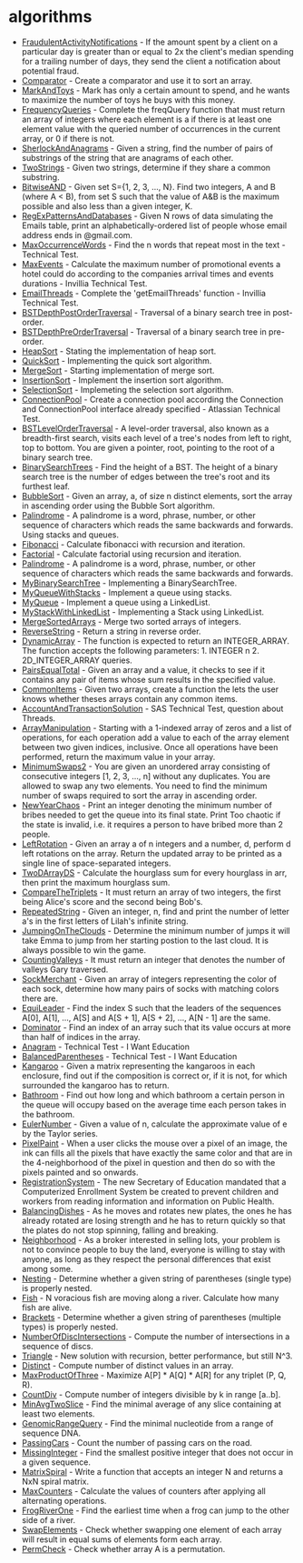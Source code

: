 # algorithms

- [FraudulentActivityNotifications](https://github.com/thiagoferrax/algorithms/blob/master/src/main/java/com/trainings/algorithms/sorting/FraudulentActivityNotifications.java) -
  If the amount spent by a client on a particular day is greater than or equal to 2x the client's median spending for a
  trailing number of days, they send the client a notification about potential fraud.
- [Comparator](https://github.com/thiagoferrax/algorithms/blob/master/src/main/java/com/trainings/algorithms/sorting/Comparator.java) -
  Create a comparator and use it to sort an array.
- [MarkAndToys](https://github.com/thiagoferrax/algorithms/blob/master/src/main/java/com/trainings/algorithms/sorting/MarkAndToys.java) -
  Mark has only a certain amount to spend, and he wants to maximize the number of toys he buys with this money.
- [FrequencyQueries](https://github.com/thiagoferrax/algorithms/blob/master/src/main/java/com/trainings/algorithms/dictionariesandhashmaps/FrequencyQueries.java) -
  Complete the freqQuery function that must return an array of integers where each element is a if there is at least one
  element value with the queried number of occurrences in the current array, or 0 if there is not.
- [SherlockAndAnagrams](https://github.com/thiagoferrax/algorithms/blob/master/src/main/java/com/trainings/algorithms/dictionariesandhashmaps/SherlockAndAnagrams.java) -
  Given a string, find the number of pairs of substrings of the string that are anagrams of each other.
- [TwoStrings](https://github.com/thiagoferrax/algorithms/blob/master/src/main/java/com/trainings/algorithms/dictionariesandhashmaps/TwoStrings.java) -
  Given two strings, determine if they share a common substring.
- [BitwiseAND](https://github.com/thiagoferrax/algorithms/blob/master/src/main/java/com/trainings/algorithms/arrays/BitwiseAND.java) -
  Given set S={1, 2, 3, ..., N}. Find two integers, A and B (where A < B), from set S such that the value of A&B is the
  maximum possible and also less than a given integer, K.
- [RegExPatternsAndDatabases](https://github.com/thiagoferrax/algorithms/blob/master/src/main/java/com/trainings/algorithms/arrays/RegExPatternsAndDatabases.java) -
  Given N rows of data simulating the Emails table, print an alphabetically-ordered list of people whose email address
  ends in @gmail.com.
- [MaxOccurrenceWords](https://github.com/thiagoferrax/algorithms/blob/master/src/main/java/com/trainings/algorithms/technicaltest/MaxOccurrenceWords.java) -
  Find the n words that repeat most in the text - Technical Test.
- [MaxEvents](https://github.com/thiagoferrax/algorithms/blob/master/src/main/java/com/trainings/algorithms/technicaltest/MaxEvents.java) -
  Calculate the maximum number of promotional events a hotel could do according to the companies arrival times and
  events durations - Invillia Technical Test.
- [EmailThreads](https://github.com/thiagoferrax/algorithms/blob/master/src/main/java/com/trainings/algorithms/technicaltest/EmailThreads.java) -
  Complete the 'getEmailThreads' function - Invillia Technical Test.
- [BSTDepthPostOrderTraversal](https://github.com/thiagoferrax/algorithms/blob/master/src/main/java/com/trainings/algorithms/trees/BSTDepthPostOrderTraversal.java) -
  Traversal of a binary search tree in post-order.
- [BSTDepthPreOrderTraversal](https://github.com/thiagoferrax/algorithms/blob/master/src/main/java/com/trainings/algorithms/trees/BSTDepthPreOrderTraversal.java) -
  Traversal of a binary search tree in pre-order.
- [HeapSort](https://github.com/thiagoferrax/algorithms/blob/master/src/main/java/com/trainings/algorithms/sorting/HeapSort.java) -
  Stating the implementation of heap sort.
- [QuickSort](https://github.com/thiagoferrax/algorithms/blob/master/src/main/java/com/trainings/algorithms/sorting/QuickSort.java) -
  Implementing the quick sort algorithm.
- [MergeSort](https://github.com/thiagoferrax/algorithms/blob/master/src/main/java/com/trainings/algorithms/sorting/MergeSort.java) -
  Starting implementation of merge sort.
- [InsertionSort](https://github.com/thiagoferrax/algorithms/blob/master/src/main/java/com/trainings/algorithms/sorting/InsertionSort.java) -
  Implement the insertion sort algorithm.
- [SelectionSort](https://github.com/thiagoferrax/algorithms/blob/master/src/main/java/com/trainings/algorithms/sorting/SelectionSort.java) -
  Implemeting the selection sort algorithm.
- [ConnectionPool](https://github.com/thiagoferrax/algorithms/blob/master/src/main/java/com/trainings/algorithms/technicaltest/ConnectionPool.java) -
  Create a connection pool according the Connection and ConnectionPool interface already specified - Atlassian Technical
  Test.
- [BSTLevelOrderTraversal](https://github.com/thiagoferrax/algorithms/blob/master/src/main/java/com/trainings/algorithms/trees/BSTLevelOrderTraversal.java) -
  A level-order traversal, also known as a breadth-first search, visits each level of a tree's nodes from left to right,
  top to bottom. You are given a pointer, root, pointing to the root of a binary search tree.
- [BinarySearchTrees](https://github.com/thiagoferrax/algorithms/blob/master/src/main/java/com/trainings/algorithms/trees/BinarySearchTrees.java) -
  Find the height of a BST. The height of a binary search tree is the number of edges between the tree's root and its
  furthest leaf.
- [BubbleSort](https://github.com/thiagoferrax/algorithms/blob/master/src/main/java/com/trainings/algorithms/sorting/BubbleSort.java) -
  Given an array, a, of size n distinct elements, sort the array in ascending order using the Bubble Sort algorithm.
- [Palindrome](https://github.com/thiagoferrax/algorithms/blob/master/src/main/java/com/trainings/algorithms/stacksandqueues/Palindrome.java) -
  A palindrome is a word, phrase, number, or other sequence of characters which reads the same backwards and forwards.
  Using stacks and queues.
- [Fibonacci](https://github.com/thiagoferrax/algorithms/blob/master/src/main/java/com/trainings/algorithms/recursion/Fibonacci.java) -
  Calculate fibonacci with recursion and iteration.
- [Factorial](https://github.com/thiagoferrax/algorithms/blob/master/src/main/java/com/trainings/algorithms/recursion/Factorial.java) -
  Calculate factorial using recursion and iteration.
- [Palindrome](https://github.com/thiagoferrax/algorithms/blob/master/src/main/java/com/trainings/algorithms/arrays/Palindrome.java) -
  A palindrome is a word, phrase, number, or other sequence of characters which reads the same backwards and forwards.
- [MyBinarySearchTree](https://github.com/thiagoferrax/algorithms/blob/master/src/main/java/com/trainings/algorithms/trees/MyBinarySearchTree.java) -
  Implementing a BinarySearchTree.
- [MyQueueWithStacks](https://github.com/thiagoferrax/algorithms/blob/master/src/main/java/com/trainings/algorithms/stacksandqueues/MyQueueWithStacks.java) -
  Implement a queue using stacks.
- [MyQueue](https://github.com/thiagoferrax/algorithms/blob/master/src/main/java/com/trainings/algorithms/stacksandqueues/MyQueue.java) -
  Implement a queue using a LinkedList.
- [MyStackWithLinkedList](https://github.com/thiagoferrax/algorithms/blob/master/src/main/java/com/trainings/algorithms/stacksandqueues/MyStackWithLinkedList.java) -
  Implementing a Stack using LinkedList.
- [MergeSortedArrays](https://github.com/thiagoferrax/algorithms/blob/master/src/main/java/com/trainings/algorithms/arrays/MergeSortedArrays.java) -
  Merge two sorted arrays of integers.
- [ReverseString](https://github.com/thiagoferrax/algorithms/blob/master/src/main/java/com/trainings/algorithms/arrays/ReverseString.java) -
  Return a string in reverse order.
- [DynamicArray](https://github.com/thiagoferrax/algorithms/blob/master/src/main/java/com/trainings/algorithms/arrays/DynamicArray.java) -
  The function is expected to return an INTEGER_ARRAY. The function accepts the following parameters: 1. INTEGER n 2.
  2D_INTEGER_ARRAY queries.
- [PairsEqualTotal](https://github.com/thiagoferrax/algorithms/blob/master/src/main/java/com/trainings/algorithms/arrays/PairsEqualTotal.java) -
  Given an array and a value, it checks to see if it contains any pair of items whose sum results in the specified
  value.
- [CommonItems](https://github.com/thiagoferrax/algorithms/blob/master/src/main/java/com/trainings/algorithms/arrays/CommonItems.java) -
  Given two arrays, create a function the lets the user knows whether theses arrays contain any common items.
- [AccountAndTransactionSolution](https://github.com/thiagoferrax/algorithms/blob/master/src/main/java/com/trainings/algorithms/technicaltest/AccountAndTransactionSolution.java) -
  SAS Technical Test, question about Threads.
- [ArrayManipulation](https://github.com/thiagoferrax/algorithms/blob/master/src/main/java/com/trainings/algorithms/arrays/ArrayManipulation.java) -
  Starting with a 1-indexed array of zeros and a list of operations, for each operation add a value to each of the array
  element between two given indices, inclusive. Once all operations have been performed, return the maximum value in
  your array.
- [MinimumSwaps2](https://github.com/thiagoferrax/algorithms/blob/master/src/main/java/com/trainings/algorithms/arrays/MinimumSwaps2.java) -
  You are given an unordered array consisting of consecutive integers  [1, 2, 3, ..., n] without any duplicates. You are
  allowed to swap any two elements. You need to find the minimum number of swaps required to sort the array in ascending
  order.
- [NewYearChaos](https://github.com/thiagoferrax/algorithms/blob/master/src/main/java/com/trainings/algorithms/arrays/NewYearChaos.java) -
  Print an integer denoting the minimum number of bribes needed to get the queue into its final state. Print Too chaotic
  if the state is invalid, i.e. it requires a person to have bribed more than 2 people.
- [LeftRotation](https://github.com/thiagoferrax/algorithms/blob/master/src/main/java/com/trainings/algorithms/arrays/LeftRotation.java) -
  Given an array a of n integers and a number, d, perform d left rotations on the array. Return the updated array to be
  printed as a single line of space-separated integers.
- [TwoDArrayDS](https://github.com/thiagoferrax/algorithms/blob/master/src/main/java/com/trainings/algorithms/arrays/TwoDArrayDS.java) -
  Calculate the hourglass sum for every hourglass in arr, then print the maximum hourglass sum.
- [CompareTheTriplets](https://github.com/thiagoferrax/algorithms/blob/master/src/main/java/com/trainings/algorithms/warmup/CompareTheTriplets.java) -
  It must return an array of two integers, the first being Alice's score and the second being Bob's.
- [RepeatedString](https://github.com/thiagoferrax/algorithms/blob/master/src/main/java/com/trainings/algorithms/warmup/RepeatedString.java) -
  Given an integer, n, find and print the number of letter a's in the first letters of Lilah's infinite string.
- [JumpingOnTheClouds](https://github.com/thiagoferrax/algorithms/blob/master/src/main/java/com/trainings/algorithms/warmup/JumpingOnTheClouds.java) -
  Determine the minimum number of jumps it will take Emma to jump from her starting postion to the last cloud. It is
  always possible to win the game.
- [CountingValleys](https://github.com/thiagoferrax/algorithms/blob/master/src/main/java/com/trainings/algorithms/warmup/CountingValleys.java) -
  It must return an integer that denotes the number of valleys Gary traversed.
- [SockMerchant](https://github.com/thiagoferrax/algorithms/blob/master/src/main/java/com/trainings/algorithms/warmup/SockMerchant.java) -
  Given an array of integers representing the color of each sock, determine how many pairs of socks with matching colors
  there are.
- [EquiLeader](https://github.com/thiagoferrax/algorithms/blob/master/src/main/java/com/trainings/algorithms/leader/EquiLeader.java) -
  Find the index S such that the leaders of the sequences A[0], A[1], ..., A[S] and A[S + 1], A[S + 2], ..., A[N - 1]
  are the same.
- [Dominator](https://github.com/thiagoferrax/algorithms/blob/master/src/main/java/com/trainings/algorithms/leader/Dominator.java) -
  Find an index of an array such that its value occurs at more than half of indices in the array.
- [Anagram](https://github.com/thiagoferrax/algorithms/blob/master/src/main/java/com/trainings/algorithms/technicaltest/Anagram.java) -
  Technical Test - I Want Education
- [BalancedParentheses](https://github.com/thiagoferrax/algorithms/blob/master/src/main/java/com/trainings/algorithms/technicaltest/BalancedParentheses.java) -
  Technical Test - I Want Education
- [Kangaroo](https://github.com/thiagoferrax/algorithms/blob/master/src/main/java/com/trainings/algorithms/adhoc/Kangaroo.java) -
  Given a matrix representing the kangaroos in each enclosure, find out if the composition is correct or, if it is not,
  for which surrounded the kangaroo has to return.
- [Bathroom](https://github.com/thiagoferrax/algorithms/blob/master/src/main/java/com/trainings/algorithms/simulations/Bathroom.java) -
  Find out how long and which bathroom a certain person in the queue will occupy based on the average time each person
  takes in the bathroom.
- [EulerNumber](https://github.com/thiagoferrax/algorithms/blob/master/src/main/java/com/trainings/algorithms/mathematics/EulerNumber.java) -
  Given a value of n, calculate the approximate value of e by the Taylor series.
- [PixelPaint](https://github.com/thiagoferrax/algorithms/blob/master/src/main/java/com/trainings/algorithms/recursion/PixelPaint.java) -
  When a user clicks the mouse over a pixel of an image, the ink can fills all the pixels that have exactly the same
  color and that are in the 4-neighborhood of the pixel in question and then do so with the pixels painted and so
  onwards.
- [RegistrationSystem](https://github.com/thiagoferrax/algorithms/blob/master/src/main/java/com/trainings/algorithms/sorting/RegistrationSystem.java) -
  The new Secretary of Education mandated that a Computerized Enrollment System be created to prevent children and
  workers from reading information and information on Public Health.
- [BalancingDishes](https://github.com/thiagoferrax/algorithms/blob/master/src/main/java/com/trainings/algorithms/simulations/BalancingDishes.java) -
  As he moves and rotates new plates, the ones he has already rotated are losing strength and he has to return quickly
  so that the plates do not stop spinning, falling and breaking.
- [Neighborhood](https://github.com/thiagoferrax/algorithms/blob/master/src/main/java/com/trainings/algorithms/arrays/Neighborhood.java) -
  As a broker interested in selling lots, your problem is not to convince people to buy the land, everyone is willing to
  stay with anyone, as long as they respect the personal differences that exist among some.
- [Nesting](https://github.com/thiagoferrax/algorithms/blob/master/src/main/java/com/trainings/algorithms/stacksandqueues/Nesting.java) -
  Determine whether a given string of parentheses (single type) is properly nested.
- [Fish](https://github.com/thiagoferrax/algorithms/blob/master/src/main/java/com/trainings/algorithms/stacksandqueues/Fish.java) -
  N voracious fish are moving along a river. Calculate how many fish are alive.
- [Brackets](https://github.com/thiagoferrax/algorithms/blob/master/src/main/java/com/trainings/algorithms/stacksandqueues/Brackets.java) -
  Determine whether a given string of parentheses (multiple types) is properly nested.
- [NumberOfDiscIntersections](https://github.com/thiagoferrax/algorithms/blob/master/src/main/java/com/trainings/algorithms/sorting/NumberOfDiscIntersections.java) -
  Compute the number of intersections in a sequence of discs.
- [Triangle](https://github.com/thiagoferrax/algorithms/blob/master/src/main/java/com/trainings/algorithms/sorting/Triangle.java) -
  New solution with recursion, better performance, but still N^3.
- [Distinct](https://github.com/thiagoferrax/algorithms/blob/master/src/main/java/com/trainings/algorithms/sorting/Distinct.java) -
  Compute number of distinct values in an array.
- [MaxProductOfThree](https://github.com/thiagoferrax/algorithms/blob/master/src/main/java/com/trainings/algorithms/sorting/MaxProductOfThree.java) -
  Maximize A[P] * A[Q] * A[R] for any triplet (P, Q, R).
- [CountDiv](https://github.com/thiagoferrax/algorithms/blob/master/src/main/java/com/trainings/algorithms/prefixsums/CountDiv.java) -
  Compute number of integers divisible by k in range [a..b].
- [MinAvgTwoSlice](https://github.com/thiagoferrax/algorithms/blob/master/src/main/java/com/trainings/algorithms/prefixsums/MinAvgTwoSlice.java) -
  Find the minimal average of any slice containing at least two elements.
- [GenomicRangeQuery](https://github.com/thiagoferrax/algorithms/blob/master/src/main/java/com/trainings/algorithms/prefixsums/GenomicRangeQuery.java) -
  Find the minimal nucleotide from a range of sequence DNA.
- [PassingCars](https://github.com/thiagoferrax/algorithms/blob/master/src/main/java/com/trainings/algorithms/prefixsums/PassingCars.java) -
  Count the number of passing cars on the road.
- [MissingInteger](https://github.com/thiagoferrax/algorithms/blob/master/src/main/java/com/trainings/algorithms/countingelements/MissingInteger.java) -
  Find the smallest positive integer that does not occur in a given sequence.
- [MatrixSpiral](https://github.com/thiagoferrax/algorithms/blob/master/src/main/java/com/trainings/algorithms/arrays/MatrixSpiral.java) -
  Write a function that accepts an integer N and returns a NxN spiral matrix.
- [MaxCounters](https://github.com/thiagoferrax/algorithms/blob/master/src/main/java/com/trainings/algorithms/countingelements/MaxCounters.java) -
  Calculate the values of counters after applying all alternating operations.
- [FrogRiverOne](https://github.com/thiagoferrax/algorithms/blob/master/src/main/java/com/trainings/algorithms/countingelements/FrogRiverOne.java) -
  Find the earliest time when a frog can jump to the other side of a river.
- [SwapElements](https://github.com/thiagoferrax/algorithms/blob/master/src/main/java/com/trainings/algorithms/countingelements/SwapElements.java) -
  Check whether swapping one element of each array will result in equal sums of elements form each array.
- [PermCheck](https://github.com/thiagoferrax/algorithms/blob/master/src/main/java/com/trainings/algorithms/countingelements/PermCheck.java) -
  Check whether array A is a permutation.
